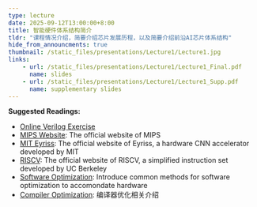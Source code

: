 ```yaml
---
type: lecture
date: 2025-09-12T13:00:00+8:00
title: 智能硬件体系结构简介
tldr: "课程情况介绍，简要介绍芯片发展历程，以及简要介绍前沿AI芯片体系结构"
hide_from_announcments: true
thumbnail: /static_files/presentations/Lecture1/Lecture1.jpg
links: 
    - url: /static_files/presentations/Lecture1/Lecture1_Final.pdf
      name: slides
    - url: /static_files/presentations/Lecture1/Lecture1_Supp.pdf
      name: supplementary slides
---
```

**Suggested Readings:**
- [Online Verilog Exercise](https://hdlbits.01xz.net/wiki/Main_Page)
- [MIPS Website](https://mips.com/): The official website of MIPS
- [MIT Eyriss](https://eyeriss.mit.edu/): The official website of Eyriss, a hardware CNN accelerator developed by MIT
- [RISCV](https://bar.eecs.berkeley.edu/projects/riscv.html): The official website of RISCV, a simplified instruction set developed by UC Berkeley
- [Software Optimization](https://xailient.com/blog/4-popular-model-compression-techniques-explained/): Introduce common methods for software optimization to accomondate hardware
- [Compiler Optimization](http://www.zh0ngtian.tech/posts/4b419b6f.html#%E6%A6%82%E8%BF%B0): 编译器优化相关介绍